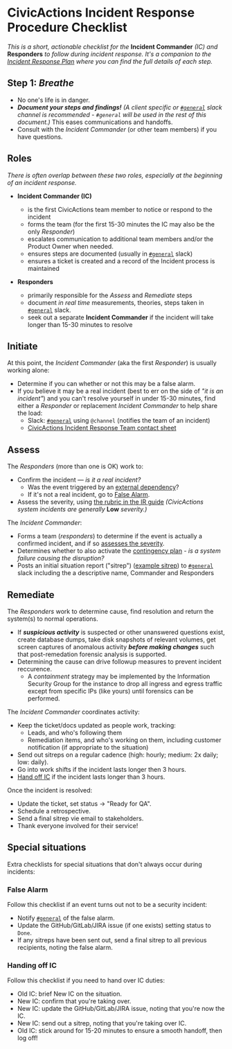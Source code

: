 # CivicActions Incident Response Procedure Checklist

*This is a short, actionable checklist for the* **Incident Commander** *(IC) and* **Responders** *to follow during incident response. It's a companion to the [Incident Response Plan](incident-response-plan.md) where you can find the full details of each step.*

## Step 1: *Breathe*

*   No one's life is in danger.
*   ***Document your steps and findings!*** *(A client specific or [`#general`](https://civicactions.slack.com/messages/general/) slack channel is recommended - `#general` will be used in the rest of this document.)* This eases communications and handoffs.
*   Consult with the *Incident Commander* (or other team members) if you have questions.

## Roles

*There is often overlap between these two roles, especially at the beginning of an incident response.*

*   **Incident Commander (IC)**

    *   is the first CivicActions team member to notice or respond to the incident
    *   forms the team (for the first 15-30 minutes the IC may also be the only *Responder*)
    *   escalates communication to additional team members and/or the Product Owner when needed.
    *   ensures steps are documented (usually in [`#general`](https://civicactions.slack.com/messages/general/) slack)
    *   ensures a ticket is created and a record of the Incident process is maintained

*   **Responders**
    *   primarily responsible for the *Assess* and *Remediate* steps
    *   document *in real time* measurements, theories, steps taken in [`#general`](https://civicactions.slack.com/messages/general/) slack.
    *   seek out a separate **Incident Commander** if the incident will take longer than 15-30 minutes to resolve

## Initiate

At this point, the *Incident Commander* (aka the first *Responder*) is usually working alone:

*   Determine if you can whether or not this may be a false alarm.
*   If you believe it may be a real incident (best to err on the side of *"it is an incident"*) and you can't resolve yourself in under 15-30 minutes, find either a *Responder* or replacement *Incident Commander* to help share the load:
    *   Slack: [`#general`](https://civicactions.slack.com/messages/general/) using `@channel` (notifies the team of an incident)
    *   [CivicActions Incident Response Team contact sheet](https://drive.google.com/open?id=1P9TePYm2Gkly8EjxCzA2EmlTjUIBypE7-CbCZrRN1EA)

## Assess

The *Responders* (more than one is OK) work to:

*   Confirm the incident — *is it a real incident?*
    *   Was the event triggered by an [external dependency](contingency-plan.md#external-dependencies)?
    *   If it's not a real incident, go to [False Alarm](#false-alarm).
*   Assess the severity, using [the rubric in the IR guide](incident-response-plan.md#incident-severities) *(CivicActions system incidents are generally* **Low** *severity.)*

The *Incident Commander*:

*   Forms a team (*responders*) to determine if the event is actually a confirmed incident, and if so [assesses the severity](incident-response-plan.md#incident-severities).
*   Determines whether to also activate the [contingency plan](contingency-plan.md) - *is a system failure causing the disruption?*
*   Posts an initial situation report ("sitrep") ([example sitrep](incident-response-plan.md#assess)) to [`#general`](https://civicactions.slack.com/messages/general/) slack including the a descriptive name, Commander and Responders

## Remediate

The *Responders* work to determine cause, find resolution and return the system(s) to normal operations.

*   If ***suspicious activity*** is suspected or other unanswered questions exist, create database dumps, take disk snapshots of relevant volumes, get screen captures of anomalous activity ***before making changes*** such that post-remedation forensic analysis is supported.
*   Determining the cause can drive followup measures to prevent incident reccurence.
    *   A *containment* strategy may be implemented by the Information Security Group for the instance to drop all ingress and egress traffic except from specific IPs (like yours) until forensics can be performed.

The *Incident Commander* coordinates activity:

*   Keep the ticket/docs updated as people work, tracking:
    *   Leads, and who's following them
    *   Remediation items, and who's working on them, including customer notification (if appropriate to the situation)
*   Send out sitreps on a regular cadence (high: hourly; medium: 2x daily; low: daily).
*   Go into work shifts if the incident lasts longer then 3 hours.
*   [Hand off IC](#handing-off-ic) if the incident lasts longer than 3 hours.

Once the incident is resolved:

*   Update the ticket, set status → "Ready for QA".
*   Schedule a retrospective.
*   Send a final sitrep vie email to stakeholders.
*   Thank everyone involved for their service!

## Special situations

Extra checklists for special situations that don't always occur during incidents:

### False Alarm

Follow this checklist if an event turns out not to be a security incident:

*   Notify [`#general`](https://civicactions.slack.com/messages/general/) of the false alarm.
*   Update the GitHub/GitLab/JIRA issue (if one exists) setting status to `Done`.
*   If any sitreps have been sent out, send a final sitrep to all previous recipients, noting the false alarm.

### Handing off IC

Follow this checklist if you need to hand over IC duties:

*   Old IC: brief New IC on the situation.
*   New IC: confirm that you're taking over.
*   New IC: update the GitHub/GitLab/JIRA issue, noting that you're now the IC.
*   New IC: send out a sitrep, noting that you're taking over IC.
*   Old IC: stick around for 15-20 minutes to ensure a smooth handoff, then log off!
